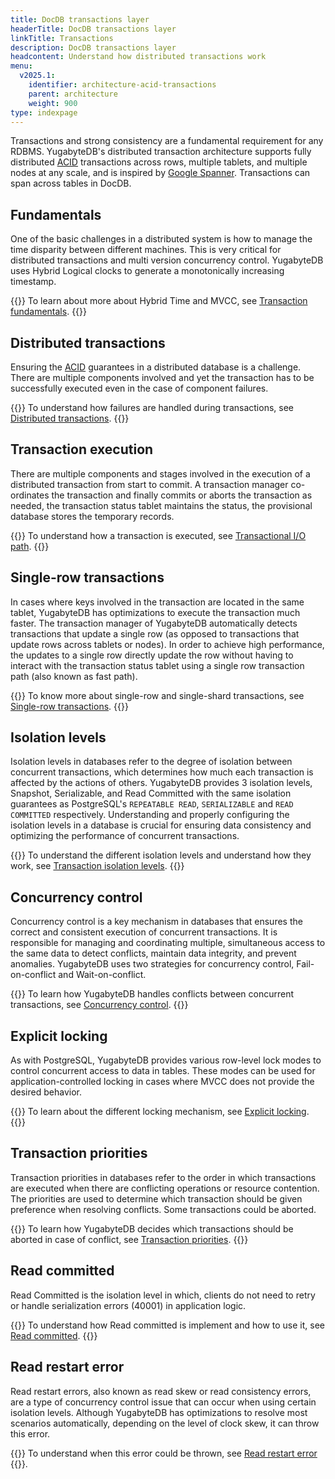 ```yaml
---
title: DocDB transactions layer
headerTitle: DocDB transactions layer
linkTitle: Transactions
description: DocDB transactions layer
headcontent: Understand how distributed transactions work
menu:
  v2025.1:
    identifier: architecture-acid-transactions
    parent: architecture
    weight: 900
type: indexpage
---
```


Transactions and strong consistency are a fundamental requirement for any RDBMS. YugabyteDB's distributed transaction architecture supports fully distributed [ACID](../key-concepts#acid) transactions across rows, multiple tablets, and multiple nodes at any scale, and is inspired by [Google Spanner](https://research.google.com/archive/spanner-osdi2012.pdf). Transactions can span across tables in DocDB.

## Fundamentals

One of the basic challenges in a distributed system is how to manage the time disparity between different machines. This is very critical for distributed transactions and multi version concurrency control. YugabyteDB uses Hybrid Logical clocks to generate a monotonically increasing timestamp.

{{<lead link="transactions-overview/">}}
To learn about more about Hybrid Time and MVCC, see [Transaction fundamentals](transactions-overview/).
{{</lead>}}

## Distributed transactions

Ensuring the [ACID](../key-concepts/#acid) guarantees in a distributed database is a challenge. There are multiple components involved and yet the transaction has to be successfully executed even in the case of component failures.

{{<lead link="distributed-txns/">}}
To understand how failures are handled during transactions, see [Distributed transactions](distributed-txns/).
{{</lead>}}

## Transaction execution

There are multiple components and stages involved in the execution of a distributed transaction from start to commit. A transaction manager co-ordinates the transaction and finally commits or aborts the transaction as needed, the transaction status tablet maintains the status, the provisional database stores the temporary records.

{{<lead link="transactional-io-path/">}}
To understand how a transaction is executed, see [Transactional I/O path](transactional-io-path/).
{{</lead>}}

## Single-row transactions

In cases where keys involved in the transaction are located in the same tablet, YugabyteDB has optimizations to execute the transaction much faster. The transaction manager of YugabyteDB automatically detects transactions that update a single row (as opposed to transactions that update rows across tablets or nodes). In order to achieve high performance, the updates to a single row directly update the row without having to interact with the transaction status tablet using a single row transaction path (also known as fast path).

{{<lead link="single-row-transactions/">}}
To know more about single-row and single-shard transactions, see [Single-row transactions](single-row-transactions/).
{{</lead>}}

## Isolation levels

Isolation levels in databases refer to the degree of isolation between concurrent transactions, which determines how much each transaction is affected by the actions of others. YugabyteDB provides 3 isolation levels, Snapshot, Serializable, and Read Committed with the same isolation guarantees as PostgreSQL's `REPEATABLE READ`, `SERIALIZABLE` and `READ COMMITTED` respectively. Understanding and properly configuring the isolation levels in a database is crucial for ensuring data consistency and optimizing the performance of concurrent transactions.

{{<lead link="isolation-levels/">}}
To understand the different isolation levels and understand how they work, see [Transaction isolation levels](isolation-levels/).
{{</lead>}}

## Concurrency control

Concurrency control is a key mechanism in databases that ensures the correct and consistent execution of concurrent transactions. It is responsible for managing and coordinating multiple, simultaneous access to the same data to detect conflicts, maintain data integrity, and prevent anomalies. YugabyteDB uses two strategies for concurrency control, Fail-on-conflict and Wait-on-conflict.

{{<lead link="concurrency-control/">}}
To learn how YugabyteDB handles conflicts between concurrent transactions, see [Concurrency control](concurrency-control/).
{{</lead>}}

## Explicit locking

As with PostgreSQL, YugabyteDB provides various row-level lock modes to control concurrent access to data in tables. These modes can be used for application-controlled locking in cases where MVCC does not provide the desired behavior.

{{<lead link="../../explore/transactions/explicit-locking">}}
To learn about the different locking mechanism, see [Explicit locking](../../explore/transactions/explicit-locking).
{{</lead>}}

## Transaction priorities

Transaction priorities in databases refer to the order in which transactions are executed when there are conflicting operations or resource contention. The priorities are used to determine which transaction should be given preference when resolving conflicts. Some transactions could be aborted.

{{<lead link="transaction-priorities/">}}
To learn how YugabyteDB decides which transactions should be aborted in case of conflict, see [Transaction priorities](transaction-priorities/).
{{</lead>}}

## Read committed

Read Committed is the isolation level in which, clients do not need to retry or handle serialization errors (40001) in application logic.

{{<lead link="read-committed/">}}
To understand how Read committed is implement and how to use it, see [Read committed](read-committed/).
{{</lead>}}

## Read restart error

Read restart errors, also known as read skew or read consistency errors, are a type of concurrency control issue that can occur when using certain isolation levels. Although YugabyteDB has optimizations to resolve most scenarios automatically, depending on the level of clock skew, it can throw this error.

{{<lead link="read-restart-error/">}}
To understand when this error could be thrown, see [Read restart error](read-restart-error/)
{{</lead>}}.
